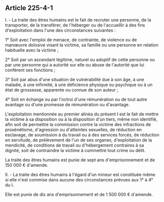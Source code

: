 Article 225-4-1
----
I. - La traite des êtres humains est le fait de recruter une personne, de la
transporter, de la transférer, de l'héberger ou de l'accueillir à des fins
d'exploitation dans l'une des circonstances suivantes :

1° Soit avec l'emploi de menace, de contrainte, de violence ou de manœuvre
dolosive visant la victime, sa famille ou une personne en relation habituelle
avec la victime ;

2° Soit par un ascendant légitime, naturel ou adoptif de cette personne ou par
une personne qui a autorité sur elle ou abuse de l'autorité que lui confèrent
ses fonctions ;

3° Soit par abus d'une situation de vulnérabilité due à son âge, à une maladie,
à une infirmité, à une déficience physique ou psychique ou à un état de
grossesse, apparente ou connue de son auteur ;

4° Soit en échange ou par l'octroi d'une rémunération ou de tout autre avantage
ou d'une promesse de rémunération ou d'avantage.

L'exploitation mentionnée au premier alinéa du présent I est le fait de mettre
la victime à sa disposition ou à la disposition d'un tiers, même non identifié,
afin soit de permettre la commission contre la victime des infractions de
proxénétisme, d'agression ou d'atteintes sexuelles, de réduction en esclavage,
de soumission à du travail ou à des services forcés, de réduction en servitude,
de prélèvement de l'un de ses organes, d'exploitation de la mendicité, de
conditions de travail ou d'hébergement contraires à sa dignité, soit de
contraindre la victime à commettre tout crime ou délit.

La traite des êtres humains est punie de sept ans d'emprisonnement et de 150 000
€ d'amende.

II. - La traite des êtres humains à l'égard d'un mineur est constituée même si
elle n'est commise dans aucune des circonstances prévues aux 1° à 4° du I.

Elle est punie de dix ans d'emprisonnement et de 1 500 000 € d'amende.
